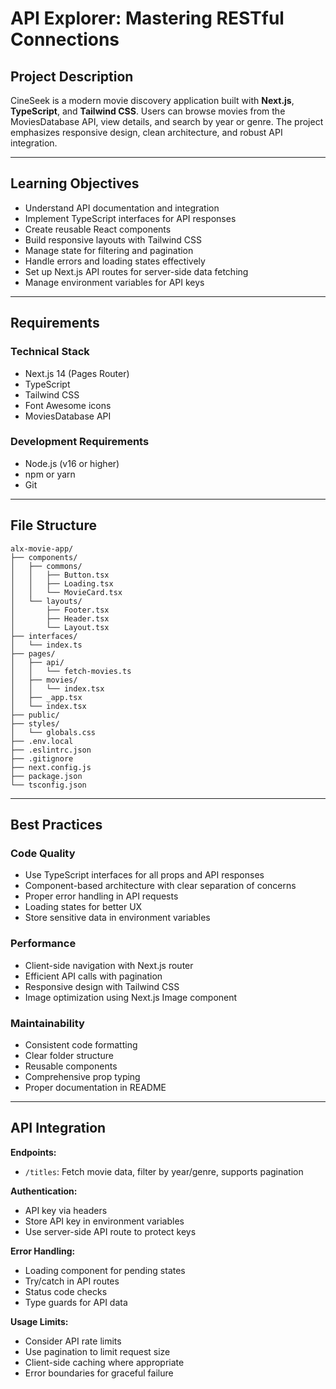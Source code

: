 # API Explorer: Mastering RESTful Connections

## Project Description

CineSeek is a modern movie discovery application built with **Next.js**, **TypeScript**, and **Tailwind CSS**. Users can browse movies from the MoviesDatabase API, view details, and search by year or genre. The project emphasizes responsive design, clean architecture, and robust API integration.

---

## Learning Objectives

- Understand API documentation and integration
- Implement TypeScript interfaces for API responses
- Create reusable React components
- Build responsive layouts with Tailwind CSS
- Manage state for filtering and pagination
- Handle errors and loading states effectively
- Set up Next.js API routes for server-side data fetching
- Manage environment variables for API keys

---

## Requirements

### Technical Stack

- Next.js 14 (Pages Router)
- TypeScript
- Tailwind CSS
- Font Awesome icons
- MoviesDatabase API

### Development Requirements

- Node.js (v16 or higher)
- npm or yarn
- Git

---

## File Structure

```
alx-movie-app/
├── components/
│   ├── commons/
│   │   ├── Button.tsx
│   │   ├── Loading.tsx
│   │   └── MovieCard.tsx
│   └── layouts/
│       ├── Footer.tsx
│       ├── Header.tsx
│       └── Layout.tsx
├── interfaces/
│   └── index.ts
├── pages/
│   ├── api/
│   │   └── fetch-movies.ts
│   ├── movies/
│   │   └── index.tsx
│   ├── _app.tsx
│   └── index.tsx
├── public/
├── styles/
│   └── globals.css
├── .env.local
├── .eslintrc.json
├── .gitignore
├── next.config.js
├── package.json
└── tsconfig.json
```

---

## Best Practices

### Code Quality

- Use TypeScript interfaces for all props and API responses
- Component-based architecture with clear separation of concerns
- Proper error handling in API requests
- Loading states for better UX
- Store sensitive data in environment variables

### Performance

- Client-side navigation with Next.js router
- Efficient API calls with pagination
- Responsive design with Tailwind CSS
- Image optimization using Next.js Image component

### Maintainability

- Consistent code formatting
- Clear folder structure
- Reusable components
- Comprehensive prop typing
- Proper documentation in README

---

## API Integration

**Endpoints:**

- `/titles`: Fetch movie data, filter by year/genre, supports pagination

**Authentication:**

- API key via headers
- Store API key in environment variables
- Use server-side API route to protect keys

**Error Handling:**

- Loading component for pending states
- Try/catch in API routes
- Status code checks
- Type guards for API data

**Usage Limits:**

- Consider API rate limits
- Use pagination to limit request size
- Client-side caching where appropriate
- Error boundaries for graceful failure
